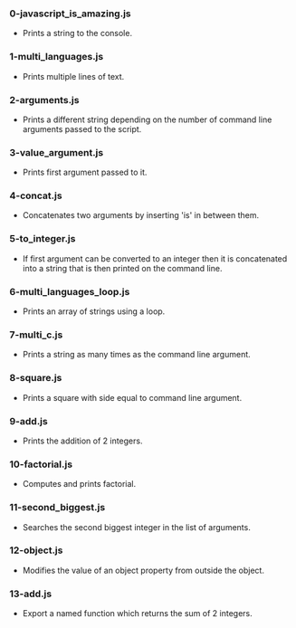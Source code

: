 ### 0-javascript_is_amazing.js
- Prints a string to the console.
### 1-multi_languages.js
- Prints multiple lines of text.
### 2-arguments.js
- Prints a different string depending on the number of command line arguments
  passed to the script.
### 3-value_argument.js
- Prints first argument passed to it.
### 4-concat.js
- Concatenates two arguments by inserting 'is' in between them.
### 5-to_integer.js
- If first argument can be converted to an integer then it is concatenated into
  a string that is then printed on the command line.
### 6-multi_languages_loop.js
- Prints an array of strings using a loop.
### 7-multi_c.js
- Prints a string as many times as the command line argument.
### 8-square.js
- Prints a square with side equal to command line argument.
### 9-add.js
- Prints the addition of 2 integers.
### 10-factorial.js
- Computes and prints factorial.
### 11-second_biggest.js
- Searches the second biggest integer in the list of arguments.
### 12-object.js
- Modifies the value of an object property from outside the object.
### 13-add.js
- Export a named function which returns the sum of 2 integers.
